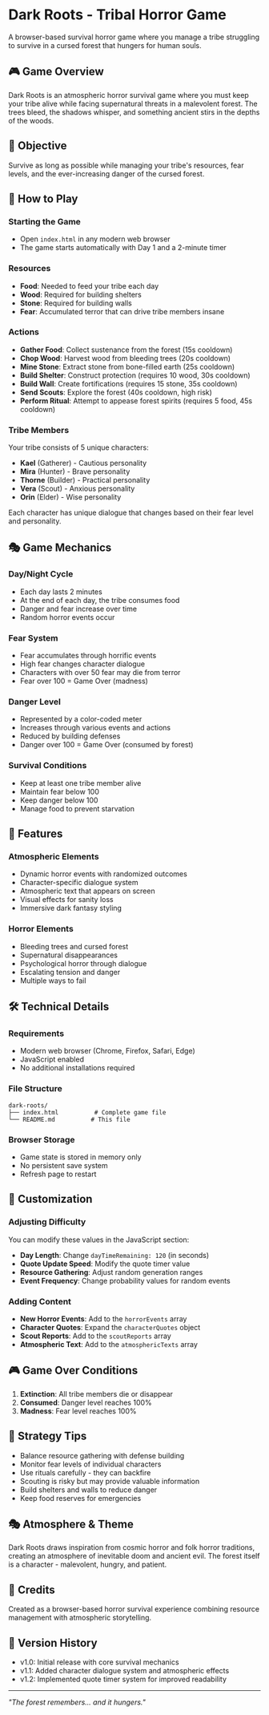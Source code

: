 # Dark Roots - Tribal Horror Game

A browser-based survival horror game where you manage a tribe struggling to survive in a cursed forest that hungers for human souls.

## 🎮 Game Overview

Dark Roots is an atmospheric horror survival game where you must keep your tribe alive while facing supernatural threats in a malevolent forest. The trees bleed, the shadows whisper, and something ancient stirs in the depths of the woods.

## 🎯 Objective

Survive as long as possible while managing your tribe's resources, fear levels, and the ever-increasing danger of the cursed forest.

## 🎲 How to Play

### Starting the Game
- Open `index.html` in any modern web browser
- The game starts automatically with Day 1 and a 2-minute timer

### Resources
- **Food**: Needed to feed your tribe each day
- **Wood**: Required for building shelters
- **Stone**: Required for building walls
- **Fear**: Accumulated terror that can drive tribe members insane

### Actions
- **Gather Food**: Collect sustenance from the forest (15s cooldown)
- **Chop Wood**: Harvest wood from bleeding trees (20s cooldown)
- **Mine Stone**: Extract stone from bone-filled earth (25s cooldown)
- **Build Shelter**: Construct protection (requires 10 wood, 30s cooldown)
- **Build Wall**: Create fortifications (requires 15 stone, 35s cooldown)
- **Send Scouts**: Explore the forest (40s cooldown, high risk)
- **Perform Ritual**: Attempt to appease forest spirits (requires 5 food, 45s cooldown)

### Tribe Members
Your tribe consists of 5 unique characters:
- **Kael** (Gatherer) - Cautious personality
- **Mira** (Hunter) - Brave personality
- **Thorne** (Builder) - Practical personality
- **Vera** (Scout) - Anxious personality
- **Orin** (Elder) - Wise personality

Each character has unique dialogue that changes based on their fear level and personality.

## 🎭 Game Mechanics

### Day/Night Cycle
- Each day lasts 2 minutes
- At the end of each day, the tribe consumes food
- Danger and fear increase over time
- Random horror events occur

### Fear System
- Fear accumulates through horrific events
- High fear changes character dialogue
- Characters with over 50 fear may die from terror
- Fear over 100 = Game Over (madness)

### Danger Level
- Represented by a color-coded meter
- Increases through various events and actions
- Reduced by building defenses
- Danger over 100 = Game Over (consumed by forest)

### Survival Conditions
- Keep at least one tribe member alive
- Maintain fear below 100
- Keep danger below 100
- Manage food to prevent starvation

## 🎨 Features

### Atmospheric Elements
- Dynamic horror events with randomized outcomes
- Character-specific dialogue system
- Atmospheric text that appears on screen
- Visual effects for sanity loss
- Immersive dark fantasy styling

### Horror Elements
- Bleeding trees and cursed forest
- Supernatural disappearances
- Psychological horror through dialogue
- Escalating tension and danger
- Multiple ways to fail

## 🛠️ Technical Details

### Requirements
- Modern web browser (Chrome, Firefox, Safari, Edge)
- JavaScript enabled
- No additional installations required

### File Structure
```
dark-roots/
├── index.html          # Complete game file
└── README.md          # This file
```

### Browser Storage
- Game state is stored in memory only
- No persistent save system
- Refresh page to restart

## 🎪 Customization

### Adjusting Difficulty
You can modify these values in the JavaScript section:

- **Day Length**: Change `dayTimeRemaining: 120` (in seconds)
- **Quote Update Speed**: Modify the quote timer value
- **Resource Gathering**: Adjust random generation ranges
- **Event Frequency**: Change probability values for random events

### Adding Content
- **New Horror Events**: Add to the `horrorEvents` array
- **Character Quotes**: Expand the `characterQuotes` object
- **Scout Reports**: Add to the `scoutReports` array
- **Atmospheric Text**: Add to the `atmosphericTexts` array

## 🎮 Game Over Conditions

1. **Extinction**: All tribe members die or disappear
2. **Consumed**: Danger level reaches 100%
3. **Madness**: Fear level reaches 100%

## 🎯 Strategy Tips

- Balance resource gathering with defense building
- Monitor fear levels of individual characters
- Use rituals carefully - they can backfire
- Scouting is risky but may provide valuable information
- Build shelters and walls to reduce danger
- Keep food reserves for emergencies

## 🎭 Atmosphere & Theme

Dark Roots draws inspiration from cosmic horror and folk horror traditions, creating an atmosphere of inevitable doom and ancient evil. The forest itself is a character - malevolent, hungry, and patient.

## 🎨 Credits

Created as a browser-based horror survival experience combining resource management with atmospheric storytelling.

## 🎪 Version History

- v1.0: Initial release with core survival mechanics
- v1.1: Added character dialogue system and atmospheric effects
- v1.2: Implemented quote timer system for improved readability

---

*"The forest remembers... and it hungers."*
